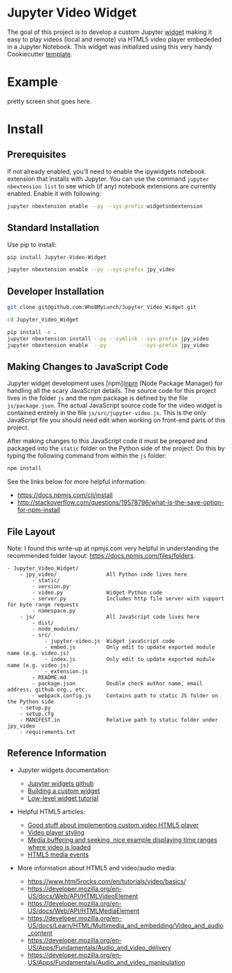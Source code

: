 # Jupyter Video Widget

The goal of this project is to develop a custom Jupyter [widget](https://github.com/ipython/ipywidgets) making it easy to play videos (local and remote) via HTML5 video player embededed in a Jupyter Notebook. This widget was initialized using this very handy Cookiecutter [template](https://github.com/jupyter-widgets/widget-cookiecutter).


# Example

pretty screen shot goes here.


# Install

## Prerequisites

If not already enabled, you'll need to enable the ipywidgets notebook extension that installs with Jupyter.  You can use the command `jupyter nbextension list` to see which (if any) notebook extensions are currently enabled.  Enable it with following:

```bash
jupyter nbextension enable --py --sys-prefix widgetsnbextension
```


## Standard Installation

Use pip to install:

```bash
pip install Jupyter-Video-Widget

jupyter nbextension enable --py --sys-prefix jpy_video
```

## Developer Installation

```bash
git clone git@github.com:Who8MyLunch/Jupyter_Video_Widget.git

cd Jupyter_Video_Widget

pip install -e .
jupyter nbextension install --py --symlink --sys-prefix jpy_video
jupyter nbextension enable  --py           --sys-prefix jpy_video
```


## Making Changes to JavaScript Code

Jupyter widget development uses [npm]([npm](https://docs.npmjs.com/getting-started/what-is-npm) (Node Package Manager) for handling all the scary JavaScript details. The source code for this project lives in the folder `js` and the npm package is defined by the file `js/package.json`.  The actual JavaScript source code for the video widget is contained entirely in the file `js/src/jupyter-video.js`.  This is the only JavaScript file you should need edit when working on front-end parts of this project.

After making changes to this JavaScript code it must be prepared and packaged into the `static` folder on the Python side of the project.  Do this by typing the following command from within the `js` folder:

```bash
npm install
```

See the links below for more helpful information:
- https://docs.npmjs.com/cli/install
- http://stackoverflow.com/questions/19578796/what-is-the-save-option-for-npm-install


## File Layout

Note: I found this write-up at npmjs.com very helpful in understanding the recommended folder layout: https://docs.npmjs.com/files/folders.

    - Jupyter_Video_Widget/
        - jpy_video/                All Python code lives here
            - static/
            - version.py
            - video.py              Widget Python code
            - server.py             Includes http file server with support for byte range requests
            - namespace.py
        - js/                       All JavaScript code lives here
            - dist/
            - node_modules/
            - src/
                - jupyter-video.js  Widget javaScript code
                - embed.js          Only edit to update exported module name (e.g. video.js)
                - index.js          Only edit to update exported module name (e.g. video.js)
                - extension.js
            - README.md
            - package.json          Double check author name, email address, github org., etc.
            - webpack.config.js     Contains path to static JS folder on the Python side
        - setup.py
        - setup.cfg
        - MANIFEST.in               Relative path to static folder under jpy_video
        - requirements.txt


## Reference Information

- Jupyter widgets documentation:
    - [Jupyter widgets github](https://github.com/ipython/ipywidgets)
    - [Building a custom widget](https://ipywidgets.readthedocs.io/en/latest/examples/Widget%20Custom.html)
    - [Low-level widget tutorial](https://ipywidgets.readthedocs.io/en/latest/examples/Widget%20Low%20Level.html)

- Helpful HTML5 articles:
    - [Good stuff about implementing custom video HTML5 player](https://developer.mozilla.org/en-US/Apps/Fundamentals/Audio_and_video_delivery/cross_browser_video_player)
    - [Video player styling](https://developer.mozilla.org/en-US/Apps/Fundamentals/Audio_and_video_delivery/Video_player_styling_basics)
    - [Media buffering and seeking, nice example displaying time ranges where video is loaded](https://developer.mozilla.org/en-US/Apps/Fundamentals/Audio_and_video_delivery/buffering_seeking_time_ranges)
    - [HTML5 media events](https://www.w3.org/2010/05/video/mediaevents.html)

- More information about HTML5 and video/audio media:
    - https://www.html5rocks.com/en/tutorials/video/basics/
    - https://developer.mozilla.org/en-US/docs/Web/API/HTMLVideoElement
    - https://developer.mozilla.org/en-US/docs/Web/API/HTMLMediaElement
    - https://developer.mozilla.org/en-US/docs/Learn/HTML/Multimedia_and_embedding/Video_and_audio_content
    - https://developer.mozilla.org/en-US/Apps/Fundamentals/Audio_and_video_delivery
    - https://developer.mozilla.org/en-US/Apps/Fundamentals/Audio_and_video_manipulation
